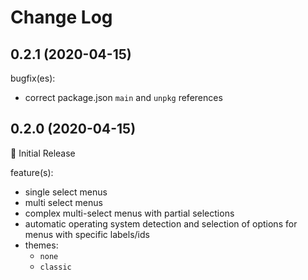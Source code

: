 # Change Log

## 0.2.1 (2020-04-15)

bugfix(es):

- correct package.json `main` and `unpkg` references

## 0.2.0 (2020-04-15)

:tada: Initial Release

feature(s):

- single select menus
- multi select menus
- complex multi-select menus with partial selections
- automatic operating system detection and selection of options for menus with specific labels/ids
- themes:
  - `none`
  - `classic`
